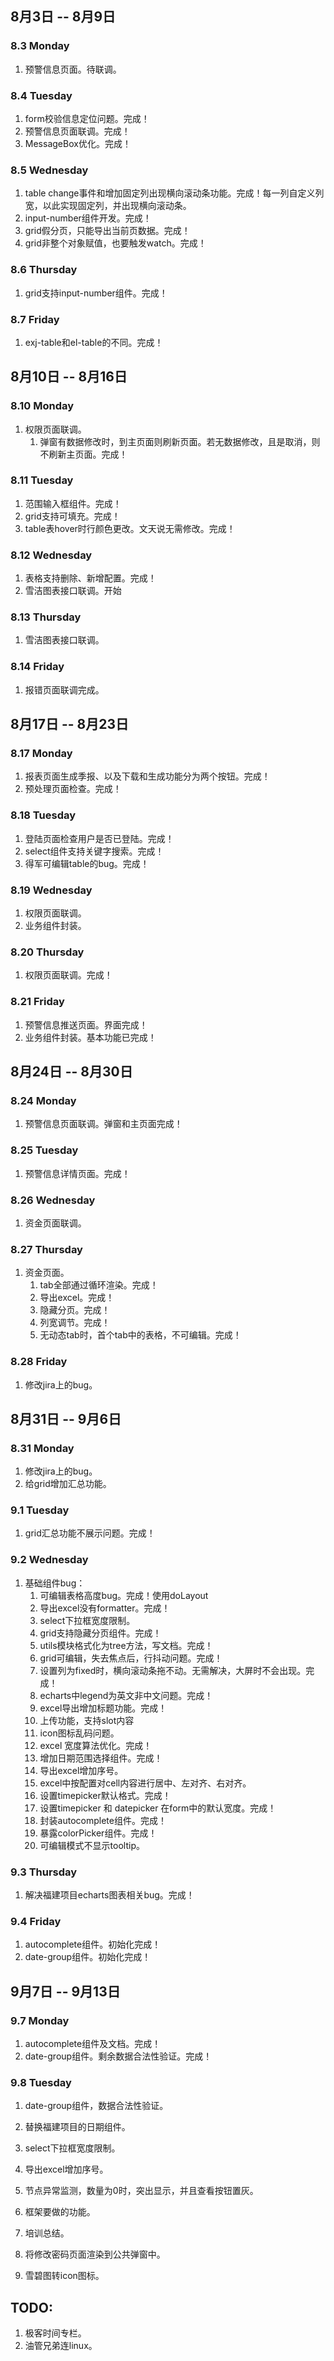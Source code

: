 ## 8月3日 -- 8月9日

### 8.3 Monday
1. 预警信息页面。待联调。

### 8.4 Tuesday
1. form校验信息定位问题。完成！
2. 预警信息页面联调。完成！
3. MessageBox优化。完成！

### 8.5 Wednesday
1. table change事件和增加固定列出现横向滚动条功能。完成！每一列自定义列宽，以此实现固定列，并出现横向滚动条。
2. input-number组件开发。完成！
4. grid假分页，只能导出当前页数据。完成！
5. grid非整个对象赋值，也要触发watch。完成！

### 8.6 Thursday
1. grid支持input-number组件。完成！

### 8.7 Friday
1. exj-table和el-table的不同。完成！


## 8月10日 -- 8月16日

### 8.10 Monday
1. 权限页面联调。
   1. 弹窗有数据修改时，到主页面则刷新页面。若无数据修改，且是取消，则不刷新主页面。完成！

### 8.11 Tuesday
1. 范围输入框组件。完成！
2. grid支持可填充。完成！
3. table表hover时行颜色更改。文天说无需修改。完成！

### 8.12 Wednesday
1. 表格支持删除、新增配置。完成！
2. 雪洁图表接口联调。开始

### 8.13 Thursday
1. 雪洁图表接口联调。

### 8.14 Friday
1. 报错页面联调完成。


## 8月17日 -- 8月23日

### 8.17 Monday
1. 报表页面生成季报、以及下载和生成功能分为两个按钮。完成！
2. 预处理页面检查。完成！

### 8.18 Tuesday
1. 登陆页面检查用户是否已登陆。完成！
2. select组件支持关键字搜索。完成！
3. 得军可编辑table的bug。完成！

### 8.19 Wednesday
1. 权限页面联调。
2. 业务组件封装。

### 8.20 Thursday
1. 权限页面联调。完成！

### 8.21 Friday
1. 预警信息推送页面。界面完成！
2. 业务组件封装。基本功能已完成！


## 8月24日 -- 8月30日

### 8.24 Monday
1. 预警信息页面联调。弹窗和主页面完成！

### 8.25 Tuesday
1. 预警信息详情页面。完成！

### 8.26 Wednesday
1. 资金页面联调。

### 8.27 Thursday
1. 资金页面。
   1. tab全部通过循环渲染。完成！
   2. 导出excel。完成！
   3. 隐藏分页。完成！
   4. 列宽调节。完成！
   5. 无动态tab时，首个tab中的表格，不可编辑。完成！

### 8.28 Friday
1. 修改jira上的bug。

## 8月31日 -- 9月6日

### 8.31 Monday
1. 修改jira上的bug。
2. 给grid增加汇总功能。

### 9.1 Tuesday
1. grid汇总功能不展示问题。完成！

### 9.2 Wednesday
1. 基础组件bug：
   1. 可编辑表格高度bug。完成！使用doLayout
   2. 导出excel没有formatter。完成！
   3. select下拉框宽度限制。
   4. grid支持隐藏分页组件。完成！
   5. utils模块格式化为tree方法，写文档。完成！
   6. grid可编辑，失去焦点后，行抖动问题。完成！
   7. 设置列为fixed时，横向滚动条拖不动。无需解决，大屏时不会出现。完成！
   8. echarts中legend为英文非中文问题。完成！
   9. excel导出增加标题功能。完成！
   10. 上传功能，支持slot内容
   11. icon图标乱码问题。
   12. excel 宽度算法优化。完成！
   13. 增加日期范围选择组件。完成！
   14. 导出excel增加序号。
   15. excel中按配置对cell内容进行居中、左对齐、右对齐。
   16. 设置timepicker默认格式。完成！
   17. 设置timepicker 和 datepicker 在form中的默认宽度。完成！
   18. 封装autocomplete组件。完成！
   19. 暴露colorPicker组件。完成！
   20. 可编辑模式不显示tooltip。

### 9.3 Thursday
1. 解决福建项目echarts图表相关bug。完成！

### 9.4 Friday
1. autocomplete组件。初始化完成！
2. date-group组件。初始化完成！


## 9月7日 -- 9月13日

### 9.7 Monday
1. autocomplete组件及文档。完成！
2. date-group组件。剩余数据合法性验证。完成！

### 9.8 Tuesday
1. date-group组件，数据合法性验证。
2. 替换福建项目的日期组件。
3. select下拉框宽度限制。
4. 导出excel增加序号。


1. 节点异常监测，数量为0时，突出显示，并且查看按钮置灰。

1. 框架要做的功能。
1. 培训总结。
1. 将修改密码页面渲染到公共弹窗中。
1. 雪碧图转icon图标。

## TODO:
1. 极客时间专栏。
2. 油管兄弟连linux。
